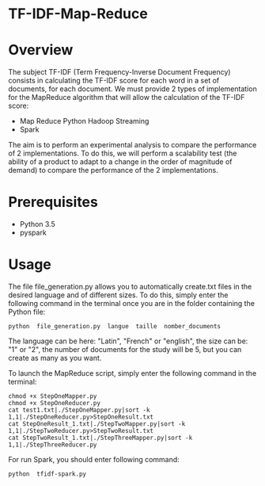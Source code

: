 # TF-IDF-Map-Reduce

# Overview
The subject TF-IDF (Term Frequency-Inverse Document Frequency) consists in calculating the TF-IDF score for each word in a set of documents, for each document. We must provide 2 types of implementation for the MapReduce algorithm that will allow the calculation of the TF-IDF score:
- Map Reduce Python Hadoop Streaming
- Spark

The aim is to perform an experimental analysis to compare the performance of 2 implementations. To do this, we will perform a scalability test (the ability of a product to adapt to a change in the order of magnitude of demand) to compare the performance of the 2 implementations.

# Prerequisites

- Python 3.5
- pyspark

# Usage

The file file_generation.py allows you to automatically create.txt files in the desired language and of different sizes.  To do this, simply enter the following command in the terminal once you are in the folder containing the Python file: 

    python  file_generation.py  langue  taille  nomber_documents

The language can be here: "Latin", "French" or "english", the size can be: "1" or "2", the number of documents for the study will be 5, but you can create as many as you want.

To launch the MapReduce script, simply enter the following command in the terminal:

    chmod +x StepOneMapper.py
    chmod +x StepOneReducer.py
    cat test1.txt|./StepOneMapper.py|sort -k 1,1|./StepOneReducer.py>StepOneResult.txt
    cat StepOneResult_1.txt|./StepTwoMapper.py|sort -k 1,1|./StepTwoReducer.py>StepTwoResult.txt
    cat StepTwoResult_1.txt|./StepThreeMapper.py|sort -k 1,1|./StepThreeReducer.py

For run Spark, you should enter following command:

    python  tfidf-spark.py
